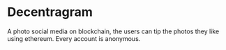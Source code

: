 # Decentragram

A photo social media on blockchain, the users can tip the photos they like using ethereum. Every account is anonymous.
